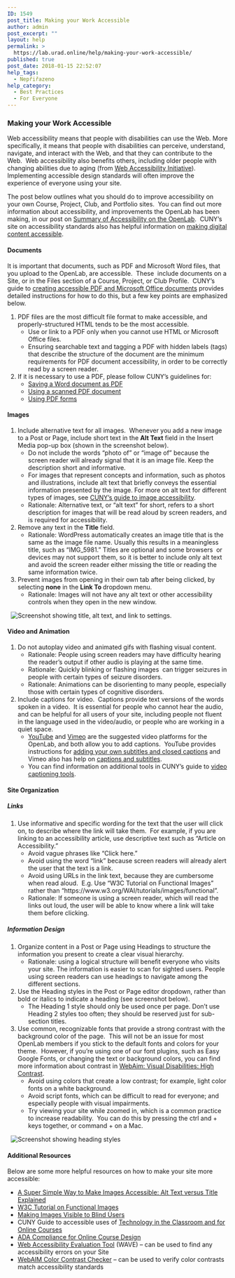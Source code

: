 ```yaml
---
ID: 1549
post_title: Making your Work Accessible
author: admin
post_excerpt: ""
layout: help
permalink: >
  https://lab.urad.online/help/making-your-work-accessible/
published: true
post_date: 2018-01-15 22:52:07
help_tags:
  - Nepřiřazeno
help_category:
  - Best Practices
  - For Everyone
---
```

<h3>Making your Work Accessible</h3>
Web accessibility means that people with disabilities can use the Web. More specifically, it means that people with disabilities can perceive, understand, navigate, and interact with the Web, and that they can contribute to the Web.  Web accessibility also benefits others, including older people with changing abilities due to aging (from <a href="https://www.w3.org/WAI/intro/accessibility.php">Web Accessibility Initiative</a>).  Implementing accessible design standards will often improve the experience of everyone using your site.

The post below outlines what you should do to improve accessibility on your own Course, Project, Club, and Portfolio sites.  You can find out more information about accessibility, and improvements the OpenLab has been making, in our post on <a href="https://openlab.citytech.cuny.edu/blog/help/summary-of-accessibility-on-the-openlab/">Summary of Accessibility on the OpenLab</a>.  CUNY’s site on accessibility standards also has helpful information on <a href="http://www2.cuny.edu/accessibility/content/">making digital content accessible</a>.
<h4>Documents</h4>
It is important that documents, such as PDF and Microsoft Word files, that you upload to the OpenLab, are accessible.  These  include documents on a Site, or in the Files section of a Course, Project, or Club Profile.  CUNY’s guide to <a href="http://www2.cuny.edu/accessibility/content/pdf-microsoft/">creating accessible PDF and Microsoft Office documents</a> provides detailed instructions for how to do this, but a few key points are emphasized below.
<ol>
 	<li>PDF files are the most difficult file format to make accessible, and properly-structured HTML tends to be the most accessible.
<ul>
 	<li>Use or link to a PDF only when you cannot use HTML or Microsoft Office files.</li>
 	<li>Ensuring searchable text and tagging a PDF with hidden labels (tags) that describe the structure of the document are the minimum requirements for PDF document accessibility, in order to be correctly read by a screen reader.</li>
</ul>
</li>
 	<li>If it is necessary to use a PDF, please follow CUNY’s guidelines for:
<ul>
 	<li><a href="http://www2.cuny.edu/accessibility/content/pdf-microsoft/#Save">Saving a Word document as PDF</a></li>
 	<li><a href="http://www2.cuny.edu/accessibility/content/pdf-microsoft/#pdf_scanned">Using a scanned PDF document</a></li>
 	<li><a href="http://www2.cuny.edu/accessibility/content/pdf-microsoft/#pdf_forms">Using PDF forms</a></li>
</ul>
</li>
</ol>
<h4>Images</h4>
<ol>
 	<li>Include alternative text for all images.  Whenever you add a new image to a Post or Page, include short text in the <strong>Alt Text</strong> field in the Insert Media pop-up box (shown in the screenshot below).
<ul>
 	<li>Do not include the words “photo of” or “image of” because the screen reader will already signal that it is an image file. Keep the description short and informative.</li>
 	<li>For images that represent concepts and information, such as photos and illustrations, include alt text that briefly conveys the essential information presented by the image. For more on alt text for different types of images, see <a href="http://www2.cuny.edu/accessibility/content/websites/#images">CUNY’s guide to image accessibility</a>.</li>
 	<li>Rationale: Alternative text, or “alt text” for short, refers to a short description for images that will be read aloud by screen readers, and is required for accessibility.</li>
</ul>
</li>
 	<li>Remove any text in the <strong>Title</strong> field.
<ul>
 	<li>Rationale: WordPress automatically creates an image title that is the same as the image file name. Usually this results in a meaningless title, such as “IMG_5981.” Titles are optional and some browsers  or devices may not support them, so it is better to include only alt text and avoid the screen reader either missing the title or reading the same information twice.</li>
</ul>
</li>
 	<li>Prevent images from opening in their own tab after being clicked, by selecting <strong>none</strong> in the <strong>Link To </strong>dropdown menu.
<ul>
 	<li>Rationale: Images will not have any alt text or other accessibility controls when they open in the new window.</li>
</ul>
</li>
</ol>
&nbsp;

<img class="alignnone size-full wp-image-45616" src="https://openlab.citytech.cuny.edu/wp-content/uploads/2017/10/Alt_Text_1.png" alt="Screenshot showing title, alt text, and link to settings." />
<h4>Video and Animation</h4>
<ol>
 	<li>Do not autoplay video and animated gifs with flashing visual content.
<ul>
 	<li>Rationale: People using screen readers may have difficulty hearing the reader’s output if other audio is playing at the same time.</li>
 	<li>Rationale: Quickly blinking or flashing images  can trigger seizures in people with certain types of seizure disorders.</li>
 	<li>Rationale: Animations can be disorienting to many people, especially those with certain types of cognitive disorders.</li>
</ul>
</li>
 	<li>Include captions for video.  Captions provide text versions of the words spoken in a video.  It is essential for people who cannot hear the audio, and can be helpful for all users of your site, including people not fluent in the language used in the video/audio, or people who are working in a quiet space.
<ul>
 	<li><a href="https://www.youtube.com/">YouTube</a> and <a href="https://vimeo.com/">Vimeo</a> are the suggested video platforms for the OpenLab, and both allow you to add captions.  YouTube provides instructions for <a href="https://support.google.com/youtube/answer/2734796?hl=en">adding your own subtitles and closed captions</a> and Vimeo also has help on <a href="https://help.vimeo.com/hc/en-us/articles/224968828-Captions-and-subtitles">captions and subtitles</a>.</li>
 	<li>You can find information on additional tools in CUNY’s guide to <a href="http://www2.cuny.edu/accessibility/content/videos/#video_captioning_tools">video captioning tools</a>.</li>
</ul>
</li>
</ol>
<h4>Site Organization<strong>
</strong></h4>
<h5>Links</h5>
<ol>
 	<li>Use informative and specific wording for the text that the user will click on, to describe where the link will take them.  For example, if you are linking to an accessibility article, use descriptive text such as “Article on Accessibility.”
<ul>
 	<li>Avoid vague phrases like “Click here.”</li>
 	<li>Avoid using the word “link” because screen readers will already alert the user that the text is a link.</li>
 	<li>Avoid using URLs in the link text, because they are cumbersome when read aloud.  E.g. Use “W3C Tutorial on Functional Images” rather than “https://www.w3.org/WAI/tutorials/images/functional”.</li>
 	<li>Rationale: If someone is using a screen reader, which will read the links out loud, the user will be able to know where a link will take them before clicking.</li>
</ul>
</li>
</ol>
<h5>Information Design</h5>
<ol>
 	<li>Organize content in a Post or Page using Headings to structure the information you present to create a clear visual hierarchy.
<ul>
 	<li>Rationale: using a logical structure will benefit everyone who visits your site. The information is easier to scan for sighted users. People using screen readers can use headings to navigate among the different sections.</li>
</ul>
</li>
 	<li>Use the Heading styles in the Post or Page editor dropdown, rather than bold or italics to indicate a heading (see screenshot below).
<ul>
 	<li>The Heading 1 style should only be used once per page. Don’t use Heading 2 styles too often; they should be reserved just for sub-section titles.</li>
</ul>
</li>
 	<li>Use common, recognizable fonts that provide a strong contrast with the background color of the page.  This will not be an issue for most OpenLab members if you stick to the default fonts and colors for your theme.  However, if you’re using one of our font plugins, such as Easy Google Fonts, or changing the text or background colors, you can find more information about contrast in <a href="https://webaim.org/articles/visual/lowvision#highcontrast">WebAim: Visual Disabilities: High Contrast</a>.
<ul>
 	<li>Avoid using colors that create a low contrast; for example, light color fonts on a white background.</li>
 	<li>Avoid script fonts, which can be difficult to read for everyone; and especially people with visual impairments.</li>
 	<li>Try viewing your site while zoomed in, which is a common practice to increase readability.  You can do this by pressing the ctrl and + keys together, or command + on a Mac.</li>
</ul>
</li>
</ol>
&nbsp;

<img class="alignnone size-full wp-image-45617" src="https://openlab.citytech.cuny.edu/wp-content/uploads/2017/10/Headings_2.png" alt="Screenshot showing heading styles" />
<h4>Additional Resources</h4>
Below are some more helpful resources on how to make your site more accessible:
<ul>
 	<li><a href="http://blogaccessibility.com/a-super-simple-way-to-make-images-accessible-alt-text-versus-title-explained/">A Super Simple Way to Make Images Accessible: Alt Text versus Title Explained</a></li>
 	<li><a href="https://www.w3.org/WAI/tutorials/images/functional/">W3C Tutorial on Functional Images </a></li>
 	<li><a href="http://www.interactiveaccessibility.com/blog/making-images-visible-blind-users#.WAfrZNwqH8U">Making Images Visible to Blind Users</a></li>
 	<li>CUNY Guide to accessible uses of <a href="http://cats.cuny.edu/reasonableaccommodations/TechnologyintheClassroom.html">Technology in the Classroom and for Online Courses</a></li>
 	<li><a href="https://er.educause.edu/articles/2017/1/ada-compliance-for-online-course-design">ADA Compliance for Online Course Design</a></li>
 	<li><a href="http://wave.webaim.org/">Web Accessibility Evaluation Tool</a> (WAVE) – can be used to find any accessibility errors on your Site</li>
 	<li><a href="https://webaim.org/resources/contrastchecker/">WebAIM Color Contrast Checker</a> – can be used to verify color contrasts match accessibility standards</li>
</ul>